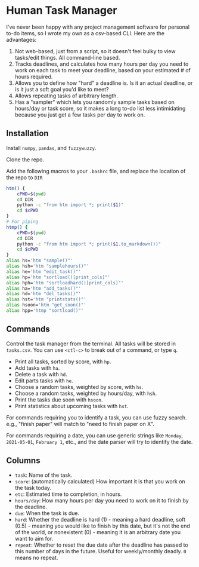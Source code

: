 # Human Task Manager

I've never been happy with any project management software for personal
to-do items, so I wrote my own as a csv-based CLI. Here are the advantages:
1. Not web-based, just from a script, so it doesn't feel bulky to view tasks/edit things. All command-line based.
2. Tracks deadlines, and calculates how many hours per day you need to work on each task to meet your deadline, based on your estimated # of hours required.
3. Allows you to define how "hard" a deadline is. Is it an actual deadline, or is it just a soft goal you'd like to meet?
4. Allows repeating tasks of arbitrary length.
5. Has a "sampler" which lets you randomly sample tasks based on hours/day or task score, so it makes a long to-do list less intimidating because you just get a few tasks per day to work on.

## Installation

Install `numpy`, `pandas`, and `fuzzywuzzy`.

Clone the repo.

Add the following macros to your `.bashrc` file,
and replace the location of the repo to `DIR`

```bash
htm() {
    cPWD=$(pwd)
    cd DIR
    python -c "from htm import *; print($1)"
    cd $cPWD
}
# For piping
htmp() {
    cPWD=$(pwd)
    cd DIR
    python -c "from htm import *; print($1.to_markdown())"
    cd $cPWD
}
alias hs='htm "sample()"'
alias hsh='htm "samplehours()"'
alias he='htm "edit_task()"'
alias hp='htm "sortload()[print_cols]"'
alias hph='htm "sortloadhard()[print_cols]"'
alias ha='htm "add_tasks()"'
alias hd='htm "del_tasks()"'
alias hst='htm "printstats()"'
alias hsoon='htm "get_soon()"'
alias hpp='htmp "sortload()"'
```

## Commands

Control the task manager from the terminal. All tasks will be stored
in `tasks.csv`. You can use `<ctl-c>` to break out of a command,
or type `q`.

- Print all tasks, sorted by score, with `hp`.
- Add tasks with `ha`.
- Delete a task with `hd`.
- Edit parts tasks with `he`.
- Choose a random tasks, weighted by score, with `hs`.
- Choose a random tasks, weighted by hours/day, with `hsh`.
- Print the tasks due soon with `hsoon`.
- Print statistics about upcoming tasks with `hst`.

For commands requiring you to identify a task, you can use fuzzy search.
e.g., "finish paper" will match to "need to finish paper on X".

For commands requiring a date, you can use generic strings like `Monday`,
`2021-05-01`, `February 1`, etc., and the date parser will try to identify
the date.

## Columns

- `task`: Name of the task.
- `score`: (automatically calculated) How important it is that you work on the task today.
- `etc`: Estimated time to completion, in hours.
- `hours/day`: How many hours per day you need to work on it to finish by the deadline.
- `due`: When the task is due.
- `hard`: Whether the deadline is hard (1) - meaning a hard deadline, soft (0.5) - meaning you would like to finish by this date, but it's not the end of the world, or nonexistent (0) - meaning it is an arbitrary date you want to aim for.
- `repeat`: Whether to reset the due date after the deadline has passed to this number of days in the future. Useful for weekly/monthly deadly. `0` means no repeat.
